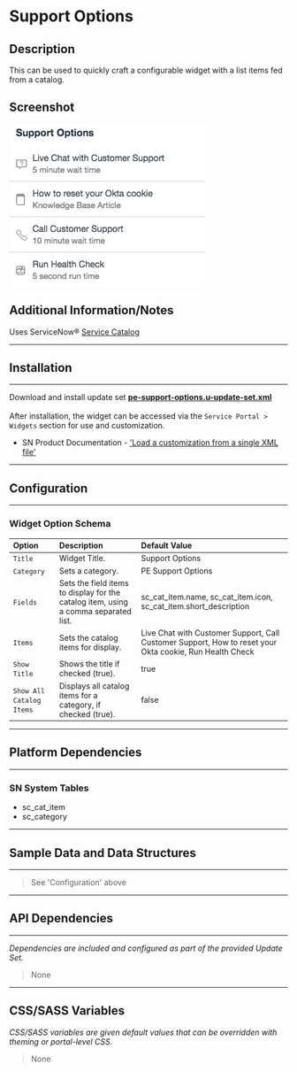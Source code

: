 # Support Options

## Description

This can be used to quickly craft a configurable widget with a list items fed from a catalog.

## Screenshot
![](../images/pe-support-options-1.png)

## Additional Information/Notes

Uses ServiceNow® [Service Catalog](https://docs.servicenow.com/bundle/istanbul-it-service-management/page/product/service-catalog-management/concept/c_ServiceCatalogManagement.html)

---
## Installation
---
Download and install update set **[pe-support-options.u-update-set.xml](https://github.com/platform-experience/serviceportal-widget-library/blob/master/pe-support-options/pe-support-options.u-update-set.xml)** <br/><br/>
After installation, the widget can be accessed via the `Service Portal > Widgets` section for use and customization.<br/>
* SN Product Documentation - ['Load a customization from a single XML file'](https://docs.servicenow.com/bundle/jakarta-application-development/page/build/system-update-sets/task/t_SaveAnUpdateSetAsAnXMLFile.html)

---
## Configuration
---
### Widget Option Schema

| Option | Description | Default Value |
| :--- | :--- | :--- |
| `Title` | Widget Title. | Support Options |
| `Category` | Sets a category. | PE Support Options |
| `Fields` | Sets the field items to display for the catalog item, using a comma separated list. | sc_cat_item.name, sc_cat_item.icon, sc_cat_item.short_description |
| `Items` | Sets the catalog items for display. | Live Chat with Customer Support, Call Customer Support, How to reset your Okta cookie, Run Health Check |
| `Show Title` | Shows the title if checked (true). | true |
| `Show All Catalog Items` | Displays all catalog items for a category, if checked (true). | false |

---
## Platform Dependencies
---
### SN System Tables
* sc_cat_item
* sc_category
---
## Sample Data and Data Structures
---
> See 'Configuration' above
---
## API Dependencies
---
<i>Dependencies are included and configured as part of the provided Update Set.</i>
> None
---
## CSS/SASS Variables

_CSS/SASS variables are given default values that can be overridden with theming or portal-level CSS._
> None
